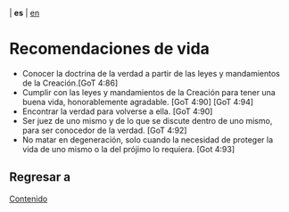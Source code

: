 | **es** | [en](../english/life-recommendations.md) 

# Recomendaciones de vida

- Conocer la doctrina de la verdad a partir de las leyes y mandamientos de la Creación.[GoT 4:86]
- Cumplir con las leyes y mandamientos de la Creación para tener una buena vida, honorablemente agradable. [GoT 4:90] [GoT 4:94]
- Encontrar la verdad para volverse a ella. [GoT 4:90]
- Ser juez de uno mismo y de lo que se discute dentro de uno mismo, para ser conocedor de la verdad. [GoT 4:92]
- No matar en degeneración, solo cuando la necesidad de proteger la vida de uno mismo o la del prójimo lo requiera. [Got 4:93] 

## Regresar a

[Contenido](./contenido.md)
